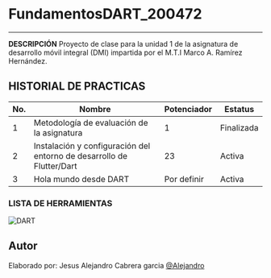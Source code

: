 # FundamentosDART_200472
----

**DESCRIPCIÓN**
Proyecto de clase para la unidad 1 de la asignatura de desarrollo móvil integral (DMI) impartida por el M.T.I Marco A. Ramírez Hernández.

## HISTORIAL DE PRACTICAS

|No.|Nombre|Potenciador|Estatus|
|--|--|--|--|
|1|Metodología de evaluación de la asignatura|1|Finalizada|
|2|Instalación y configuración del entorno de desarrollo de Flutter/Dart|23|Activa|
|3|Hola mundo desde DART|Por definir|Activa|

### LISTA DE HERRAMIENTAS
![DART](https://img.shields.io/badge/Dart-0175C2?style=for-the-badge&logo=dart&logoColor=white)

## Autor
Elaborado por: Jesus Alejandro Cabrera garcia [@Alejandro](https://github.com/JesusAlejandroCabreraGarcia)